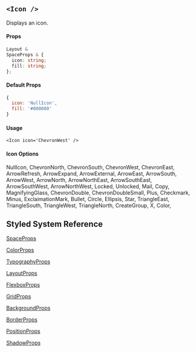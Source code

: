## `<Icon />`
Displays an icon.

#### Props
```ts
Layout &
SpaceProps & {
  icon: string;
  fill: string;
};
```

#### Default Props
```js
{
  icon: 'NullIcon',
  fill: '#000000'
}
```

#### Usage
```tsx
<Icon icon='ChevronWest' />
```

#### Icon Options

NullIcon,
ChevronNorth,
ChevronSouth,
ChevronWest,
ChevronEast,
ArrowRefresh,
ArrowExpand,
ArrowExternal,
ArrowEast,
ArrowSouth,
ArrowWest,
ArrowNorth,
ArrowNorthEast,
ArrowSouthEast,
ArrowSouthWest,
ArrowNorthWest,
Locked,
Unlocked,
Mail,
Copy,
MagnifyingGlass,
ChevronDouble,
ChevronDoubleSmall,
Plus,
Checkmark,
Minus,
ExclaimationMark,
Bullet,
Circle,
Ellipsis,
Star,
TriangleEast,
TriangleSouth,
TriangleWest,
TriangleNorth,
CreateGroup,
X,
Color,

## Styled System Reference
[SpaceProps](https://styled-system.com/table#space)

[ColorProps](https://styled-system.com/table#color)

[TypographyProps](https://styled-system.com/table#typography)

[LayoutProps](https://styled-system.com/table#layout)

[FlexboxProps](https://styled-system.com/table#flexbox)

[GridProps](https://styled-system.com/table#grid-layout)

[BackgroundProps](https://styled-system.com/table#background)

[BorderProps](https://styled-system.com/table#border)

[PositionProps](https://styled-system.com/table#position)

[ShadowProps](https://styled-system.com/table#shadow)
